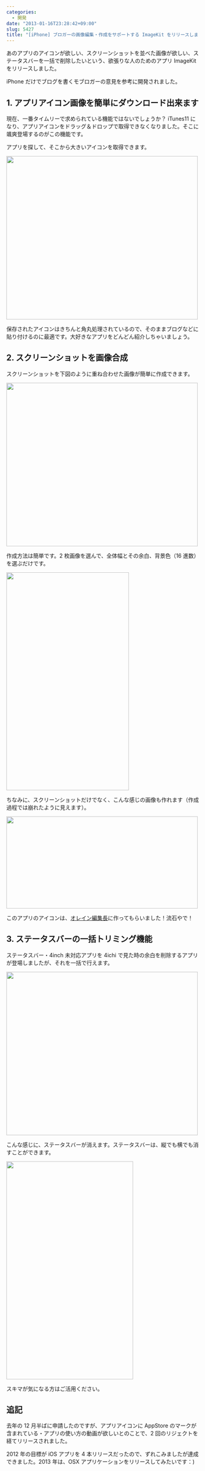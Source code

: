 ```yaml
---
categories:
  - 開発
date: "2013-01-16T23:28:42+09:00"
slug: 5427
title: "[iPhone] ブロガーの画像編集・作成をサポートする ImageKit をリリースしました！"
---
```


あのアプリのアイコンが欲しい、スクリーンショットを並べた画像が欲しい、ステータスバーを一括で削除したいという、欲張りな人のためのアプリ ImageKit をリリースしました。

iPhone だけでブログを書くモブロガーの意見を参考に開発されました。

<app id="588135117" title="ImageKit - アプリアイコンダウンロード・一括トリミング・画像合成 1.0（￥85）" src="http://a1638.phobos.apple.com/us/r1000/110/Purple/v4/9e/62/01/9e6201c1-89c1-1f80-86cb-980361dbe593/mzl.zxenngql.100x100-75.png">

## 1. アプリアイコン画像を簡単にダウンロード出来ます

現在、一番タイムリーで求められている機能ではないでしょうか？ iTunes11 になり、アプリアイコンをドラッグ＆ドロップで取得できなくなりました。そこに颯爽登場するのがこの機能です。

アプリを探して、そこから大きいアイコンを取得できます。

<img alt="" src="/images/2013/01/5427_1.png" width="500" height="426">

保存されたアイコンはきちんと角丸処理されているので、そのままブログなどに貼り付けるのに最適です。大好きなアプリをどんどん紹介しちゃいましょう。

## 2. スクリーンショットを画像合成

スクリーンショットを下図のように重ね合わせた画像が簡単に作成できます。

<img alt="" src="/images/2013/01/5427_2.png" width="500" height="426">

作成方法は簡単です。2 枚画像を選んで、全体幅とその余白、背景色（16 進数）を選ぶだけです。

<img alt="" src="/images/2013/01/5427_3.png" width="320" height="568">

ちなみに、スクリーンショットだけでなく、こんな感じの画像も作れます（作成過程では崩れたように見えます）。

<img alt="" src="/images/2013/01/5427_4.png" width="500" height="240">

このアプリのアイコンは、[オレイン編集長](http://www.olein.net/)に作ってもらいました！流石やで！

## 3. ステータスバーの一括トリミング機能

ステータスバー・4inch 未対応アプリを 4ichi で見た時の余白を削除するアプリが登場しましたが、それを一括で行えます。

<img alt="" src="/images/2013/01/5427_5.png" width="500" height="426">

こんな感じに、ステータスバーが消えます。ステータスバーは、縦でも横でも消すことができます。

<img alt="" src="/images/2013/01/5427_6.jpg" width="331" height="568">

スキマが気になる方はご活用ください。

<app id="588135117" title="ImageKit - アプリアイコンダウンロード・一括トリミング・画像合成 1.0（￥85）" src="http://a1638.phobos.apple.com/us/r1000/110/Purple/v4/9e/62/01/9e6201c1-89c1-1f80-86cb-980361dbe593/mzl.zxenngql.100x100-75.png">

## 追記

去年の 12 月半ばに申請したのですが、アプリアイコンに AppStore のマークが含まれている・アプリの使い方の動画が欲しいとのことで、2 回のリジェクトを経てリリースされました。

2012 年の目標が iOS アプリを 4 本リリースだったので、ずれこみましたが達成できました。2013 年は、OSX アプリケーションをリリースしてみたいです：)
